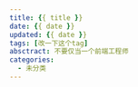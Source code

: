 ```yaml
---
title: {{ title }}
date: {{ date }}
updated: {{ date }}
tags: [改一下这个tag]
absctract: 不要仅当一个前端工程师
categories:
  - 未分类
---
```

